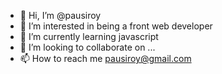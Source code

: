 - 👋 Hi, I’m @pausiroy
- 👀 I’m interested in being a front web developer
- 🌱 I’m currently learning javascript
- 💞️ I’m looking to collaborate on ...
- 📫 How to reach me pausiroy@gmail.com

<!---
pausiroy/pausiroy is a ✨ special ✨ repository because its `README.md` (this file) appears on your GitHub profile.
You can click the Preview link to take a look at your changes.
--->
